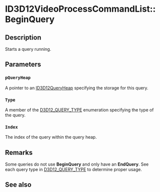 # ID3D12VideoProcessCommandList::BeginQuery

## Description

Starts a query running.

## Parameters

### `pQueryHeap`

A pointer to an [ID3D12QueryHeap](https://learn.microsoft.com/windows/desktop/api/d3d12/nn-d3d12-id3d12queryheap) specifying the storage for this query.

### `Type`

A member of the [D3D12_QUERY_TYPE](https://learn.microsoft.com/windows/desktop/api/d3d12/ne-d3d12-d3d12_query_type) enumeration specifying the type of the query.

### `Index`

The index of the query within the query heap.

## Remarks

Some queries do not use **BeginQuery** and only have an **EndQuery**. See each query type in [D3D12_QUERY_TYPE](https://learn.microsoft.com/windows/desktop/api/d3d12/ne-d3d12-d3d12_query_type) to determine proper usage.

## See also